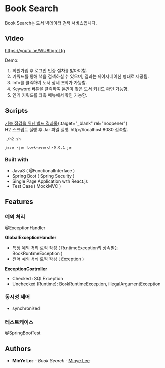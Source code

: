# Book Search

Book Search는 도서 빅데이터 검색 서비스입니다.  

## Video
https://youtu.be/WU8tigrcLtg

Demo: 
1. 회원가입 후 로그인 인증 절차를 밟아야함.
2. 키워드를 통해 책을 검색하실 수 있으며, 결과는 페이지네이션 형태로 제공됨.
3. Info를 클릭하여 도서 상세 조회가 가능함.
4. Keyword 버튼을 클릭하여 본인이 찾은 도서 키워드 확인 가능함.
5. 인기 키워드를 좌측 메뉴에서 확인 가능함.



## Scripts
[기능 점검을 위한 빌드 결과물](https://drive.google.com/file/d/1ppqOa_Qj70uD5FYFfrTZgdQuE0liDemO/view?usp=sharing){:target="_blank" rel="noopener"} <br/>
H2 스크립트 실행 후 Jar 파일 실행.
http://localhost:8080 접속함.

```
./h2.sh
```

```
java -jar book-search-0.0.1.jar
```

### Built with

* Java8 ( @FunctionalInterface )
* Spring Boot ( Spring Security )
* Single Page Application with React.js 
* Test Case ( MockMVC )


## Features

### 예외 처리</br>
@ExceptionHandler 

**GlobalExceptionHandler** 
* 특정 예외 처리 로직 작성 ( RuntimeException의 상속받는 BookRuntimeException )
* 전역 예외 처리 로직 작성 ( Exception )

**ExceptionController**
* Checked : SQLException
* Unchecked (Runtime): BookRuntimeException, illegalArgumentException

### 동시성 제어</br>
* synchronized

### 테스트케이스</br>
@SpringBootTest 


## Authors

* **MinYe Lee** - *Book Search* - [Minye Lee](https://github.com/MinyeLee)


